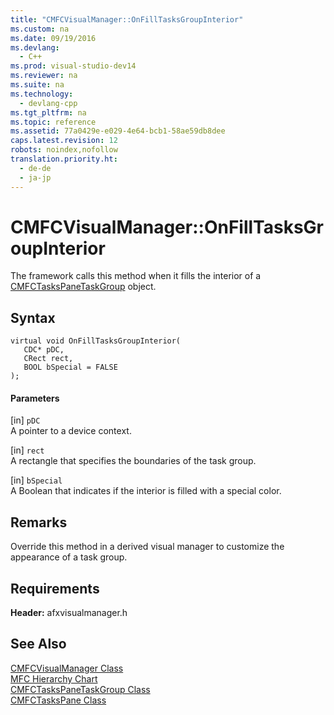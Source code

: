 ```yaml
---
title: "CMFCVisualManager::OnFillTasksGroupInterior"
ms.custom: na
ms.date: 09/19/2016
ms.devlang: 
  - C++
ms.prod: visual-studio-dev14
ms.reviewer: na
ms.suite: na
ms.technology: 
  - devlang-cpp
ms.tgt_pltfrm: na
ms.topic: reference
ms.assetid: 77a0429e-e029-4e64-bcb1-58ae59db8dee
caps.latest.revision: 12
robots: noindex,nofollow
translation.priority.ht: 
  - de-de
  - ja-jp
---
```

# CMFCVisualManager::OnFillTasksGroupInterior
The framework calls this method when it fills the interior of a [CMFCTasksPaneTaskGroup](../vs140/CMFCTasksPaneTaskGroup-Class.md) object.  
  
## Syntax  
  
```  
virtual void OnFillTasksGroupInterior(  
   CDC* pDC,  
   CRect rect,  
   BOOL bSpecial = FALSE  
);  
```  
  
#### Parameters  
 [in] `pDC`  
 A pointer to a device context.  
  
 [in] `rect`  
 A rectangle that specifies the boundaries of the task group.  
  
 [in] `bSpecial`  
 A Boolean that indicates if the interior is filled with a special color.  
  
## Remarks  
 Override this method in a derived visual manager to customize the appearance of a task group.  
  
## Requirements  
 **Header:** afxvisualmanager.h  
  
## See Also  
 [CMFCVisualManager Class](../vs140/CMFCVisualManager-Class.md)   
 [MFC Hierarchy Chart](../vs140/Hierarchy-Chart.md)   
 [CMFCTasksPaneTaskGroup Class](../vs140/CMFCTasksPaneTaskGroup-Class.md)   
 [CMFCTasksPane Class](../vs140/CMFCTasksPane-Class.md)
